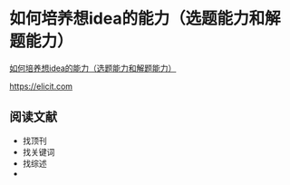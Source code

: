 # 如何培养想idea的能力（选题能力和解题能力）

[如何培养想idea的能力（选题能力和解题能力）](https://pengsida.notion.site/idea-da6ce171c13846b7a7ffaa7473ffa6ea)


https://elicit.com


## 阅读文献


- 找顶刊
- 找关键词
- 找综述
- 